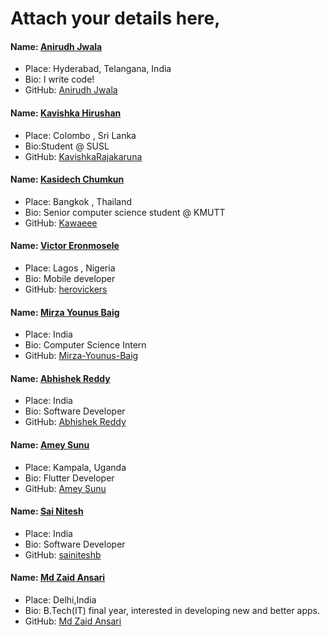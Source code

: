 # Attach your details here,

#### Name: [Anirudh Jwala](https://github.com/anirudh-jwala)

- Place: Hyderabad, Telangana, India
- Bio: I write code!
- GitHub: [Anirudh Jwala](https://github.com/anirudh-jwala)

#### Name: [Kavishka Hirushan](https://github.com/KavishkaRajakaruna)

- Place: Colombo , Sri Lanka
- Bio:Student @ SUSL
- GitHub: [KavishkaRajakaruna](https://github.com/KavishkaRajakaruna)

#### Name: [Kasidech Chumkun](https://github.com/Kawaeee)

- Place: Bangkok , Thailand
- Bio: Senior computer science student @ KMUTT
- GitHub: [Kawaeee](https://github.com/Kawaeee)

#### Name: [Victor Eronmosele](https://github.com/herovickers)

- Place: Lagos , Nigeria
- Bio: Mobile developer
- GitHub: [herovickers](https://github.com/herovickers)

#### Name: [Mirza Younus Baig](https://github.com/Mirza-Younus-Baig)

- Place: India
- Bio: Computer Science Intern
- GitHub: [Mirza-Younus-Baig](https://github.com/Mirza-Younus-Baig)

#### Name: [Abhishek Reddy](https://github.com/abhishek-07)

- Place: India
- Bio: Software Developer
- GitHub: [Abhishek Reddy](https://github.com/abhishek-07)

#### Name: [Amey Sunu](https://github.com/ameysunu)

- Place: Kampala, Uganda
- Bio: Flutter Developer
- GitHub: [Amey Sunu](https://github.com/ameysunu)

#### Name: [Sai Nitesh](https://github.com/sainiteshb)
- Place: India
- Bio: Software Developer
- GitHub: [sainiteshb](https://github.com/sainiteshb)

#### Name: [Md Zaid Ansari](https://github.com/razorcalhn)
- Place: Delhi,India
- Bio: B.Tech(IT) final year, interested in developing new and better apps.
- GitHub: [Md Zaid Ansari](https://github.com/razorcalhn)
